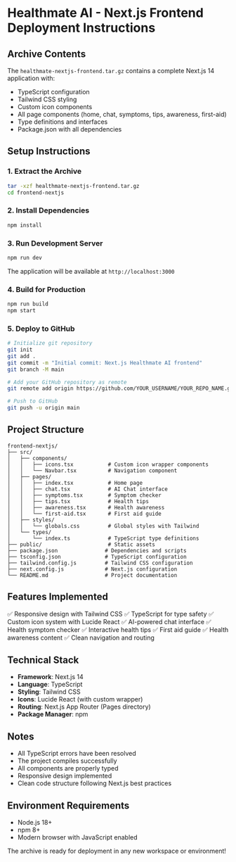 # Healthmate AI - Next.js Frontend Deployment Instructions

## Archive Contents
The `healthmate-nextjs-frontend.tar.gz` contains a complete Next.js 14 application with:
- TypeScript configuration
- Tailwind CSS styling
- Custom icon components
- All page components (home, chat, symptoms, tips, awareness, first-aid)
- Type definitions and interfaces
- Package.json with all dependencies

## Setup Instructions

### 1. Extract the Archive
```bash
tar -xzf healthmate-nextjs-frontend.tar.gz
cd frontend-nextjs
```

### 2. Install Dependencies
```bash
npm install
```

### 3. Run Development Server
```bash
npm run dev
```
The application will be available at `http://localhost:3000`

### 4. Build for Production
```bash
npm run build
npm start
```

### 5. Deploy to GitHub
```bash
# Initialize git repository
git init
git add .
git commit -m "Initial commit: Next.js Healthmate AI frontend"
git branch -M main

# Add your GitHub repository as remote
git remote add origin https://github.com/YOUR_USERNAME/YOUR_REPO_NAME.git

# Push to GitHub
git push -u origin main
```

## Project Structure
```
frontend-nextjs/
├── src/
│   ├── components/
│   │   ├── icons.tsx           # Custom icon wrapper components
│   │   └── Navbar.tsx          # Navigation component
│   ├── pages/
│   │   ├── index.tsx           # Home page
│   │   ├── chat.tsx            # AI Chat interface
│   │   ├── symptoms.tsx        # Symptom checker
│   │   ├── tips.tsx            # Health tips
│   │   ├── awareness.tsx       # Health awareness
│   │   └── first-aid.tsx       # First aid guide
│   ├── styles/
│   │   └── globals.css         # Global styles with Tailwind
│   └── types/
│       └── index.ts            # TypeScript type definitions
├── public/                     # Static assets
├── package.json               # Dependencies and scripts
├── tsconfig.json              # TypeScript configuration
├── tailwind.config.js         # Tailwind CSS configuration
├── next.config.js             # Next.js configuration
└── README.md                  # Project documentation
```

## Features Implemented
✅ Responsive design with Tailwind CSS
✅ TypeScript for type safety
✅ Custom icon system with Lucide React
✅ AI-powered chat interface
✅ Health symptom checker
✅ Interactive health tips
✅ First aid guide
✅ Health awareness content
✅ Clean navigation and routing

## Technical Stack
- **Framework**: Next.js 14
- **Language**: TypeScript
- **Styling**: Tailwind CSS
- **Icons**: Lucide React (with custom wrapper)
- **Routing**: Next.js App Router (Pages directory)
- **Package Manager**: npm

## Notes
- All TypeScript errors have been resolved
- The project compiles successfully
- All components are properly typed
- Responsive design implemented
- Clean code structure following Next.js best practices

## Environment Requirements
- Node.js 18+ 
- npm 8+
- Modern browser with JavaScript enabled

The archive is ready for deployment in any new workspace or environment!